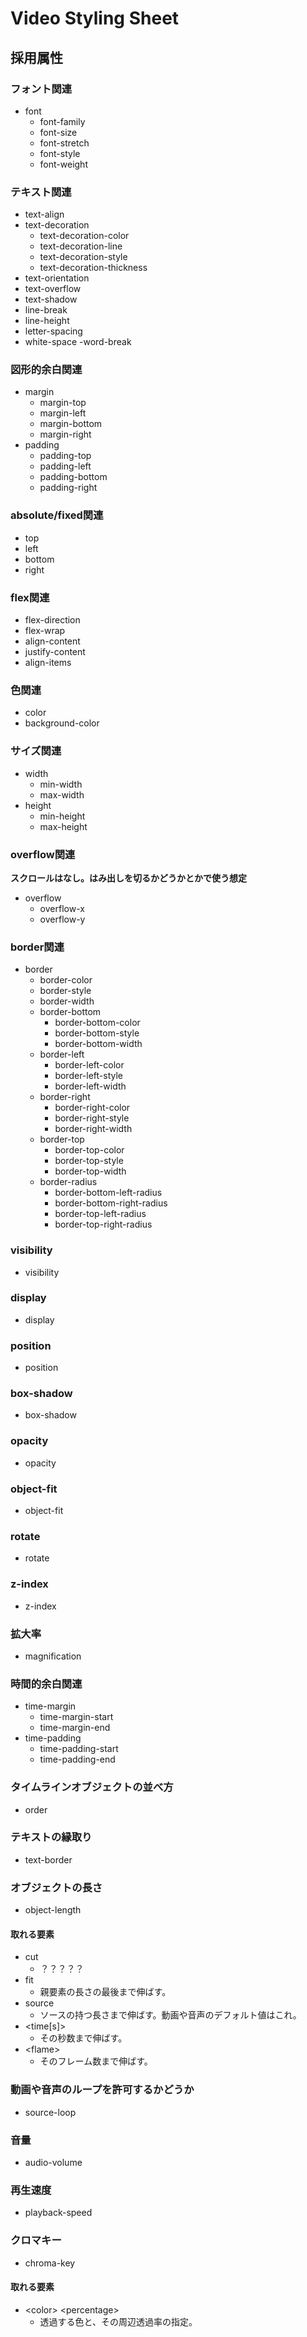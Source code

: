 # Video Styling Sheet

## 採用属性

### フォント関連
- font
  - font-family
  - font-size
  - font-stretch
  - font-style
  - font-weight

### テキスト関連
- text-align
- text-decoration
  - text-decoration-color
  - text-decoration-line
  - text-decoration-style
  - text-decoration-thickness
- text-orientation
- text-overflow
- text-shadow
- line-break
- line-height
- letter-spacing
- white-space
 -word-break

### 図形的余白関連
- margin
  - margin-top
  - margin-left
  - margin-bottom
  - margin-right
- padding
  - padding-top
  - padding-left
  - padding-bottom
  - padding-right

### absolute/fixed関連
- top
- left
- bottom
- right

### flex関連
- flex-direction
- flex-wrap
- align-content
- justify-content
- align-items

### 色関連
- color
- background-color

### サイズ関連
- width
  - min-width
  - max-width
- height
  - min-height
  - max-height

### overflow関連
**スクロールはなし。はみ出しを切るかどうかとかで使う想定**
- overflow
  - overflow-x
  - overflow-y

### border関連
- border
  - border-color
  - border-style
  - border-width
  - border-bottom
    - border-bottom-color
    - border-bottom-style
    - border-bottom-width
  - border-left
    - border-left-color
    - border-left-style
    - border-left-width
  - border-right
    - border-right-color
    - border-right-style
    - border-right-width
  - border-top
    - border-top-color
    - border-top-style
    - border-top-width
  - border-radius
    - border-bottom-left-radius
    - border-bottom-right-radius
    - border-top-left-radius
    - border-top-right-radius

### visibility
- visibility

### display
- display

### position
- position

### box-shadow
- box-shadow

### opacity
- opacity

### object-fit
- object-fit

### rotate
- rotate

### z-index
- z-index

### 拡大率
- magnification

### 時間的余白関連
- time-margin
  - time-margin-start
  - time-margin-end
- time-padding
  - time-padding-start
  - time-padding-end

### タイムラインオブジェクトの並べ方
- order

### テキストの縁取り
- text-border

### オブジェクトの長さ
- object-length
#### 取れる要素
- cut
  - ？？？？？
- fit
  - 親要素の長さの最後まで伸ばす。
- source
  - ソースの持つ長さまで伸ばす。動画や音声のデフォルト値はこれ。
- \<time[s]>
  - その秒数まで伸ばす。
- \<flame>
  - そのフレーム数まで伸ばす。

### 動画や音声のループを許可するかどうか
- source-loop

### 音量
- audio-volume

### 再生速度
- playback-speed

### クロマキー
- chroma-key
#### 取れる要素
- \<color> \<percentage>
  - 透過する色と、その周辺透過率の指定。
